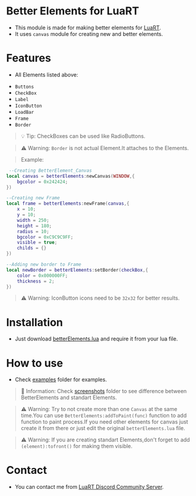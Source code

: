 # Better Elements for LuaRT
- This module is made for making better elements for [LuaRT](https://github.com/samyeyo/LuaRT/tree/v1.8.0).
- It uses `canvas` module for creating new and better elements.

# Features
- All Elements listed above:
+ `Buttons`
+ `CheckBox`
+ `Label`
+ `IconButton`
+ `LoadBar`
+ `Frame`
+ `Border`

> 💡 Tip: CheckBoxes can be used like RadioButtons.

> ⚠️ Warning: `Border` is not actual Element.It attaches to the Elements.

>Example:
```lua
 --Creating BetterElement_Canvas
local canvas = betterElements:newCanvas(WINDOW,{
    bgcolor = 0x242424;
})

--Creating new Frame
local frame = betterElements:newFrame(canvas,{
    x = 10;
    y = 10;
    width = 250;
    height = 180;
    radius = 10;
    bgcolor = 0xC9C9C9FF;
    visible = true;
    childs = {}
})

--Adding new border to Frame
local newBorder = betterElements:setBorder(checkBox,{
    color = 0x000000FF;
    thickness = 2;
})

```

> ⚠️ Warning: IconButton icons need to be `32x32` for better results.

# Installation
- Just download [betterElements.lua](https://github.com/zeykatecool/betterElements/blob/main/betterElements.lua) and require it from your lua file.

# How to use
- Check [examples](https://github.com/zeykatecool/betterElements/tree/main/examples) folder for examples.
> 📝 Information: Check [screenshots](https://github.com/zeykatecool/betterElements/tree/main/screenshots) folder to see difference between BetterElements and standart Elements.


> ⚠️ Warning: Try to not create more than one `Canvas` at the same time.You can use `BetterElements:addToPaint(func)` function to add function to paint process.If you need other elements for canvas just create it from there or just edit the original `betterElements.lua` file.

> ⚠️ Warning: If you are creating standart Elements,don't forget to add `(element):tofront()` for making them visible.

# Contact
- You can contact me from [LuaRT Discord Community Server](https://discord.gg/aAZ7jAVMC5).
